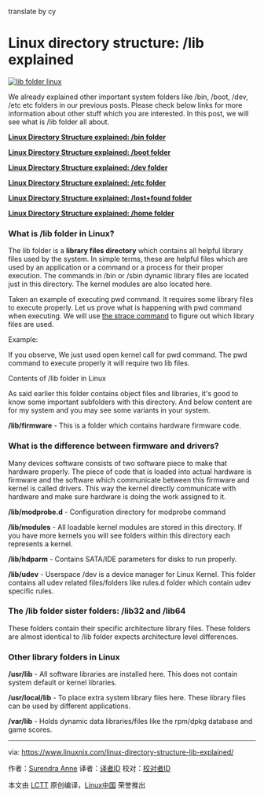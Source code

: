 translate by cy

Linux directory structure: /lib explained
======
[![lib folder linux][1]][1]

We already explained other important system folders like /bin, /boot, /dev, /etc etc folders in our previous posts. Please check below links for more information about other stuff which you are interested. In this post, we will see what is /lib folder all about.

[**Linux Directory Structure explained: /bin folder**][2]

[**Linux Directory Structure explained: /boot folder**][3]

[**Linux Directory Structure explained: /dev folder**][4]

[**Linux Directory Structure explained: /etc folder**][5]

[**Linux Directory Structure explained: /lost+found folder**][6]

[**Linux Directory Structure explained: /home folder**][7]

### What is /lib folder in Linux?

The lib folder is a **library files directory** which contains all helpful library files used by the system. In simple terms, these are helpful files which are used by an application or a command or a process for their proper execution. The commands in /bin or /sbin dynamic library files are located just in this directory. The kernel modules are also located here.

Taken an example of executing pwd command. It requires some library files to execute properly. Let us prove what is happening with pwd command when executing. We will use [the strace command][8] to figure out which library files are used.

Example:

If you observe, We just used open kernel call for pwd command. The pwd command to execute properly it will require two lib files.

Contents of /lib folder in Linux

As said earlier this folder contains object files and libraries, it's good to know some important subfolders with this directory.  And below content are for my system and you may see some variants in your system.

**/lib/firmware** - This is a folder which contains hardware firmware code.

### What is the difference between firmware and drivers?

Many devices software consists of two software piece to make that hardware properly. The piece of code that is loaded into actual hardware is firmware and the software which communicate between this firmware and kernel is called drivers. This way the kernel directly communicate with hardware and make sure hardware is doing the work assigned to it.

**/lib/modprobe.d** - Configuration directory for modprobe command

**/lib/modules** - All loadable kernel modules are stored in this directory. If you have more kernels you will see folders within this directory each represents a kernel.

**/lib/hdparm** - Contains SATA/IDE parameters for disks to run properly.

**/lib/udev** - Userspace /dev is a device manager for Linux Kernel. This folder contains all udev related files/folders like rules.d folder which contain udev specific rules.

### The /lib folder sister folders: /lib32 and /lib64

These folders contain their specific architecture library files. These folders are almost identical to /lib folder expects architecture level differences.

### Other library folders in Linux

**/usr/lib** - All software libraries are installed here. This does not contain system default or kernel libraries.

**/usr/local/lib** - To place extra system library files here. These library files can be used by different applications.

**/var/lib** - Holds dynamic data libraries/files like the rpm/dpkg database and game scores.

--------------------------------------------------------------------------------

via: https://www.linuxnix.com/linux-directory-structure-lib-explained/

作者：[Surendra Anne][a]
译者：[译者ID](https://github.com/译者ID)
校对：[校对者ID](https://github.com/校对者ID)

本文由 [LCTT](https://github.com/LCTT/TranslateProject) 原创编译，[Linux中国](https://linux.cn/) 荣誉推出

[a]:https://www.linuxnix.com/author/surendra/
[1]:https://www.linuxnix.com/wp-content/uploads/2017/09/The-lib-folder-explained.png
[2]:https://www.linuxnix.com/linux-directory-structure-explained-bin-folder/
[3]:https://www.linuxnix.com/linux-directory-structure-explained-boot-folder/
[4]:https://www.linuxnix.com/linux-directory-structure-explained-dev-folder/
[5]:https://www.linuxnix.com/linux-directory-structure-explainedetc-folder/
[6]:https://www.linuxnix.com/lostfound-directory-linuxunix/
[7]:https://www.linuxnix.com/linux-directory-structure-home-root-folders/
[8]:https://www.linuxnix.com/10-strace-command-examples-linuxunix/

